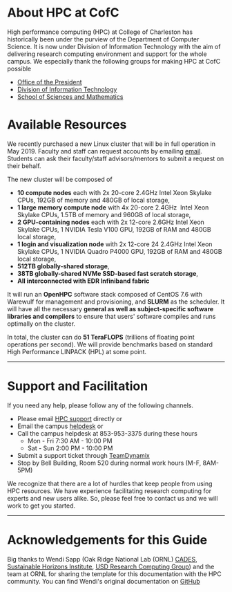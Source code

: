 # About HPC at CofC

High performance computing (HPC) at College of Charleston has historically been under the purview of
the Department of Computer Science. It is now under Division of Information Technology with the aim
of delivering research computing environment and support for the whole campus. We especially thank the following groups for making HPC at CofC possible
* [Office of the President](http://president.cofc.edu/about/index.php)
* [Division of Information Technology](http://it.cofc.edu)
* [School of Sciences and Mathematics](http://ssm.cofc.edu)

# Available Resources

We recently purchased a new Linux cluster that will be in full operation in May 2019.
Faculty and staff can request accounts by emailing [email](mailto:hpc@cofc.edu). Students can ask
their faculty/staff advisors/mentors to submit a request on their behalf.

The new cluster will be composed of
- **10 compute nodes** each with 2x 20-core 2.4GHz Intel Xeon Skylake CPUs, 192GB of memory and 480GB of local storage,
- **1 large memory compute node** with 4x 20-core 2.4GHz  Intel Xeon Skylake CPUs, 1.5TB of memory and 960GB of local storage,
- **2 GPU-containing nodes** each with 2x 12-core 2.6GHz Intel Xeon Skylake CPUs, 1 NVIDIA Tesla V100 GPU, 192GB of RAM and 480GB local storage,
- **1 login and visualization node** with 2x 12-core 24 2.4GHz Intel Xeon Skylake CPUs, 1 NVIDIA Quadro P4000 GPU, 192GB of RAM and 480GB local storage,
- **512TB globally-shared storage**,
- **38TB globally-shared NVMe SSD-based fast scratch storage**,
- **All interconnected with EDR Infiniband fabric**

It will run an **OpenHPC** software stack composed of CentOS 7.6 with Warewulf for management and provisioning, and **SLURM** as the scheduler. It will
have all the necessary **general as well as subject-specific software libraries and compilers** to ensure that users' software compiles and runs optimally on the cluster.

In total, the cluster can do **51 TeraFLOPS** (trillions of floating point operations per second). We will provide benchmarks based on standard High Performance LINPACK (HPL) at some point.

---
# Support and Facilitation

If you need any help, please follow any of the following channels.

- Please email [HPC support](mailto:hpc@cofc.edu) directly or
- Email the campus [helpdesk](mailto:helpdesk@cofc.edu) or
- Call the campus helpdesk at 853-953-3375 during these hours
  - Mon - Fri 7:30 AM - 10:00 PM
  - Sat - Sun 2:00 PM - 10:00 PM
- Submit a support ticket through [TeamDynamix](https://cofc.teamdynamix.com)
- Stop by Bell Building, Room 520 during normal work hours (M-F, 8AM-5PM)

We recognize that there are a lot of hurdles that keep people from using HPC resources. We have experience facilitating research computing for experts and new users alike. So, please feel free to contact us and we will work to get you started.

---
# Acknowledgements for this Guide

Big thanks to Wendi Sapp (Oak Ridge National Lab (ORNL) [CADES](https://cades.ornl.gov/), [Sustainable Horizons Institute](http://shinstitute.org/wendi-sapp-3/), [USD Research Computing Group]( http://rcg.usd.edu)) and the team at ORNL for sharing the template for this documentation with the HPC community. You can find Wendi's original documentation on [GitHub](https://github.com/wendikristine/documentation-template)

